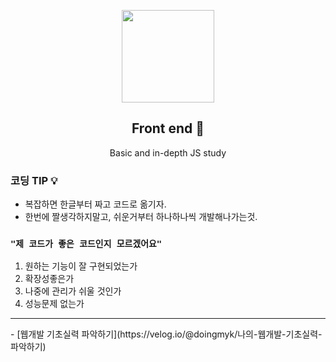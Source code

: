 <p align="center">
  <img src="https://user-images.githubusercontent.com/110442250/198600716-462191b1-d9b7-4aac-a452-42f835d0d76e.png" height="148">
  <h2 align="center">Front end 💨</h2>
  <p align="center">Basic and in-depth JS study<p>

  </p>
</p>

### 코딩 TIP 💡

 - 복잡하면 한글부터 짜고 코드로 옮기자.
 - 한번에 짤생각하지말고, 쉬운거부터 하나하나씩 개발해나가는것.
 
### `"제 코드가 좋은 코드인지 모르겠어요" `

  1. 원하는 기능이 잘 구현되었는가
  2. 확장성좋은가
  3. 나중에 관리가 쉬울 것인가
  4. 성능문제 없는가


<hr>
- [웹개발 기초실력 파악하기](https://velog.io/@doingmyk/나의-웹개발-기초실력-파악하기)
